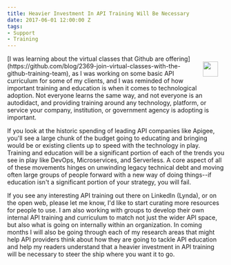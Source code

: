 ```yaml
---
title: Heavier Investment In API Training Will Be Necessary
date: 2017-06-01 12:00:00 Z
tags:
- Support
- Training
---
```


<p><a href="https://github.com/blog/2369-join-virtual-classes-with-the-github-training-team"><img src="https://s3.amazonaws.com/kinlane-productions2/github/github-education-training.jpg" align="right" width="35" style="padding: 15px;" /></a></a></p>[I was learning about the virtual classes that Github are offering](https://github.com/blog/2369-join-virtual-classes-with-the-github-training-team), as I was working on some basic API curriculum for some of my clients, and I was reminded of how important training and education is when it comes to technological adoption. Not everyone learns the same way, and not everyone is an autodidact, and providing training around any technology, platform, or service your company, institution, or government agency is adopting is important.

If you look at the historic spending of leading API companies like Apigee, you'll see a large chunk of the budget going to educating and bringing would be or existing clients up to speed with the technology in play. Training and education will be a significant portion of each of the trends you see in play like DevOps, Microservices, and Serverless. A core aspect of all of these movements hinges on unwinding legacy technical debt and moving often large groups of people forward with a new way of doing things--if education isn't a significant portion of your strategy, you will fail.

If you see any interesting API training out there on LinkedIn (Lynda), or on the open web, please let me know, I'd like to start curating more resources for people to use. I am also working with groups to develop their own internal API training and curriculum to match not just the wider API space, but also what is going on internally within an organization. In coming months I will also be going through each of my research areas that might help API providers think about how they are going to tackle API education and help my readers understand that a heavier investment in API training will be necessary to steer the ship where you want it to go.